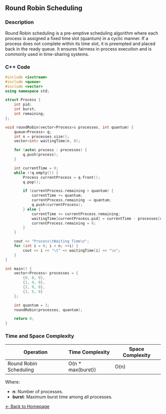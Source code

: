 ## Round Robin Scheduling

### Description
Round Robin scheduling is a pre-emptive scheduling algorithm where each process is assigned a fixed time slot (quantum) in a cyclic manner. If a process does not complete within its time slot, it is preempted and placed back in the ready queue. It ensures fairness in process execution and is commonly used in time-sharing systems.

### C++ Code

```cpp
#include <iostream>
#include <queue>
#include <vector>
using namespace std;

struct Process {
    int pid;
    int burst;
    int remaining;
};

void roundRobin(vector<Process>& processes, int quantum) {
    queue<Process> q;
    int n = processes.size();
    vector<int> waitingTime(n, 0);

    for (auto& process : processes) {
        q.push(process);
    }

    int currentTime = 0;
    while (!q.empty()) {
        Process currentProcess = q.front();
        q.pop();

        if (currentProcess.remaining > quantum) {
            currentTime += quantum;
            currentProcess.remaining -= quantum;
            q.push(currentProcess);
        } else {
            currentTime += currentProcess.remaining;
            waitingTime[currentProcess.pid] = currentTime - processes[currentProcess.pid].burst;
            currentProcess.remaining = 0;
        }
    }

    cout << "Process\tWaiting Time\n";
    for (int i = 0; i < n; ++i) {
        cout << i << "\t" << waitingTime[i] << "\n";
    }
}

int main() {
    vector<Process> processes = {
        {0, 8, 0},
        {1, 4, 0},
        {2, 9, 0},
        {3, 5, 0}
    };

    int quantum = 3;
    roundRobin(processes, quantum);

    return 0;
}
```
### Time and Space Complexity

| Operation                     | Time Complexity                  | Space Complexity         |
|-------------------------------|----------------------------------|--------------------------|
| Round Robin Scheduling         | O(n * max(burst))                | O(n)                     |

Where:
- **n**: Number of processes.
- **burst**: Maximum burst time among all processes.

[← Back to Homepage](https://mehwishferoz.github.io/)